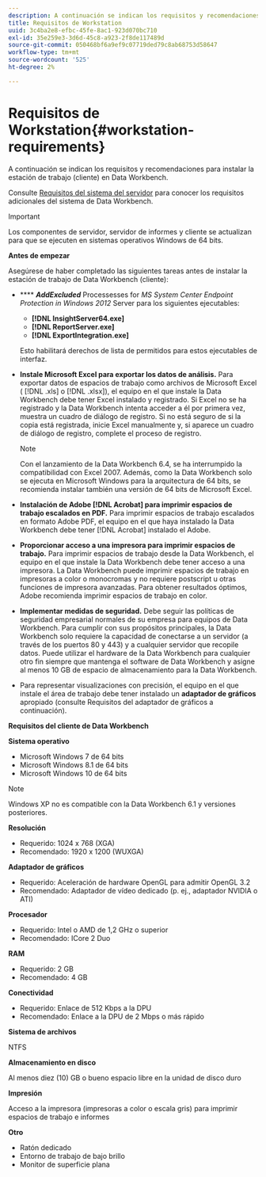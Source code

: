```yaml
---
description: A continuación se indican los requisitos y recomendaciones para instalar la estación de trabajo (cliente) en Data Workbench.
title: Requisitos de Workstation
uuid: 3c4ba2e8-efbc-45fe-8ac1-923d070bc710
exl-id: 35e259e3-3d6d-45c8-a923-2f8de117489d
source-git-commit: 050468bf6a9ef9c07719ded79c8ab68753d58647
workflow-type: tm+mt
source-wordcount: '525'
ht-degree: 2%

---
```


# Requisitos de Workstation{#workstation-requirements}

A continuación se indican los requisitos y recomendaciones para instalar la estación de trabajo (cliente) en Data Workbench.

Consulte [Requisitos del sistema del servidor](https://experienceleague.adobe.com/docs/data-workbench/using/server-admin-install/c-msr-server.html?lang=en) para conocer los requisitos adicionales del sistema de Data Workbench.

>[!IMPORTANT]
>
>Los componentes de servidor, servidor de informes y cliente se actualizan para que se ejecuten en sistemas operativos Windows de 64 bits.

**Antes de empezar**

Asegúrese de haber completado las siguientes tareas antes de instalar la estación de trabajo de Data Workbench (cliente):

* **** ***AddExcluded*** Processesses for  *MS System Center Endpoint Protection in Windows 2012* Server para los siguientes ejecutables:

   * **[!DNL InsightServer64.exe]**
   * **[!DNL ReportServer.exe]**
   * **[!DNL ExportIntegration.exe]**

   Esto habilitará derechos de lista de permitidos para estos ejecutables de interfaz.

* **Instale Microsoft Excel para exportar los datos de análisis.** Para exportar datos de espacios de trabajo como archivos de Microsoft Excel (  [!DNL .xls] o  [!DNL .xlsx]), el equipo en el que instale la Data Workbench debe tener Excel instalado y registrado. Si Excel no se ha registrado y la Data Workbench intenta acceder a él por primera vez, muestra un cuadro de diálogo de registro. Si no está seguro de si la copia está registrada, inicie Excel manualmente y, si aparece un cuadro de diálogo de registro, complete el proceso de registro.

   >[!NOTE]
   >
   >Con el lanzamiento de la Data Workbench 6.4, se ha interrumpido la compatibilidad con Excel 2007. Además, como la Data Workbench solo se ejecuta en Microsoft Windows para la arquitectura de 64 bits, se recomienda instalar también una versión de 64 bits de Microsoft Excel.

* **Instalación de Adobe  [!DNL Acrobat] para imprimir espacios de trabajo escalados en PDF.** Para imprimir espacios de trabajo escalados en formato Adobe PDF, el equipo en el que haya instalado la Data Workbench debe tener  [!DNL Acrobat] instalado el Adobe.

* **Proporcionar acceso a una impresora para imprimir espacios de trabajo.** Para imprimir espacios de trabajo desde la Data Workbench, el equipo en el que instale la Data Workbench debe tener acceso a una impresora. La Data Workbench puede imprimir espacios de trabajo en impresoras a color o monocromas y no requiere postscript u otras funciones de impresora avanzadas. Para obtener resultados óptimos, Adobe recomienda imprimir espacios de trabajo en color.
* **Implementar medidas de seguridad.** Debe seguir las políticas de seguridad empresarial normales de su empresa para equipos de Data Workbench. Para cumplir con sus propósitos principales, la Data Workbench solo requiere la capacidad de conectarse a un servidor (a través de los puertos 80 y 443) y a cualquier servidor que recopile datos. Puede utilizar el hardware de la Data Workbench para cualquier otro fin siempre que mantenga el software de Data Workbench y asigne al menos 10 GB de espacio de almacenamiento para la Data Workbench.
* Para representar visualizaciones con precisión, el equipo en el que instale el área de trabajo debe tener instalado un **adaptador de gráficos** apropiado (consulte Requisitos del adaptador de gráficos a continuación).

**Requisitos del cliente de Data Workbench**

**Sistema operativo**

* Microsoft Windows 7 de 64 bits
* Microsoft Windows 8.1 de 64 bits
* Microsoft Windows 10 de 64 bits

>[!NOTE]
>
>Windows XP no es compatible con la Data Workbench 6.1 y versiones posteriores.

**Resolución**

* Requerido: 1024 x 768 (XGA)
* Recomendado: 1920 x 1200 (WUXGA)

**Adaptador de gráficos**

* Requerido: Aceleración de hardware OpenGL para admitir OpenGL 3.2
* Recomendado: Adaptador de vídeo dedicado (p. ej., adaptador NVIDIA o ATI)

**Procesador**

* Requerido: Intel o AMD de 1,2 GHz o superior
* Recomendado: ICore 2 Duo

**RAM**

* Requerido: 2 GB
* Recomendado: 4 GB

**Conectividad**

* Requerido: Enlace de 512 Kbps a la DPU
* Recomendado: Enlace a la DPU de 2 Mbps o más rápido

**Sistema de archivos**

NTFS

**Almacenamiento en disco**

Al menos diez (10) GB o bueno espacio libre en la unidad de disco duro

**Impresión**

Acceso a la impresora (impresoras a color o escala gris) para imprimir espacios de trabajo e informes

**Otro**

* Ratón dedicado
* Entorno de trabajo de bajo brillo
* Monitor de superficie plana
